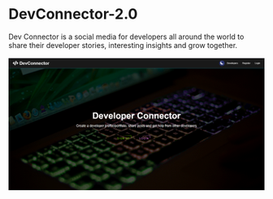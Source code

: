 # DevConnector-2.0
Dev Connector is a social media for developers all around the world to share their developer stories, interesting insights and grow together.
<br><br>
![landing](landing.png)
